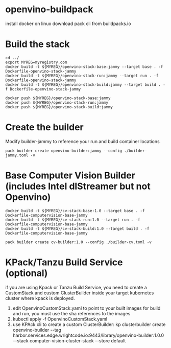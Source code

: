 # openvino-buildpack

install docker on linux
download pack cli from buildpacks.io


# Build the stack

```console
cd ../
export MYREG=myregistry.com
docker build -t ${MYREG}/openvino-stack-base:jammy --target base . -f Dockerfile-openvino-stack-jammy
docker build -t ${MYREG}/openvino-stack-run:jammy --target run . -f Dockerfile-openvino-stack-jammy
docker build -t ${MYREG}/openvino-stack-build:jammy --target build . -f Dockerfile-openvino-stack-jammy

docker push ${MYREG}/openvino-stack-base:jammy
docker push ${MYREG}/openvino-stack-run:jammy
docker push ${MYREG}/openvino-stack-build:jammy
```

# Create the builder

Modify builder-jammy to reference your run and build container locations
```console
pack builder create openvino-builder:jammy --config ./builder-jammy.toml -v
```
# Base Computer Vision Builder (includes Intel dlStreamer but not Openvino)

```
docker build -t ${MYREG}/cv-stack-base:1.0 --target base . -f Dockerfile-computervision-base-jammy
docker build -t ${MYREG}/cv-stack-run:1.0 --target run . -f Dockerfile-computervision-base-jammy
docker build -t ${MYREG}/cv-stack-build:1.0 --target build . -f Dockerfile-computervision-base-jammy

pack builder create cv-builder:1.0 --config ./builder-cv.toml -v
```
# KPack/Tanzu Build Service (optional)

if you are using Kpack or Tanzu Build Service, you need to create a CustomStack and custom ClusterBuilder inside your target kubernetes cluster where kpack is deployed.
1. edit OpenvinoCustomStack.yaml to point to your built images for build and run, you must use the sha references to the images
2. kubectl apply -f OpenvinoCustomStack.yaml
3. use KPAck cli to create a custom ClusterBuilder:  kp clusterbuilder create openvino-builder --tag harbor.services.edge.wrightcode.io:9443/library/openvino-builder:1.0.0 --stack computer-vision-cluster-stack --store default
